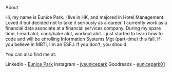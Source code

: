 About

Hi, my name is Eunice Park. I live in HK, and majored in Hotel Management. Loved it but decided not to take it seriously as a career. 
I currently work as a financial data associate at a financial services company. 
During my spare time, I read alot, cook/bake alot, workout alot.
I just started to learn how to code and will be enrolling Information Systems Mgt (part-time) this fall. 
If you believe in MBTI, I'm an ESFJ. If you don't, you should. 

You can also find me at: 

Linkedin - [Eunice Park](https://linkedin.com/in/eunicepark01)
Instagram - [jyeunicepark](https://www.instagram.com/jyeunicepark)
Goodreads - [eunicepark01](https://www.goodreads.com/eunicepark01)
